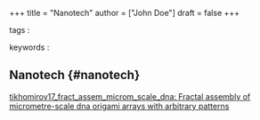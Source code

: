+++
title = "Nanotech"
author = ["John Doe"]
draft = false
+++

tags
:


keywords
:


## Nanotech {#nanotech}

[tikhomirov17\_fract\_assem\_microm\_scale\_dna: Fractal assembly of micrometre-scale dna origami arrays with arbitrary patterns](tikhomirov17_fract_assem_microm_scale_dna.md)
